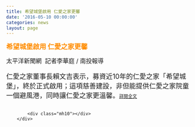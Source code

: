 ```yaml
---
title: 希望城堡啟用 仁愛之家更馨
date: '2016-05-10 00:00:00'
categories: news
layout: page
---
```


<div class="text">
			<div>
	<div>
		<div>
			<strong><span style="color: rgb(255, 140, 0);"><span style="font-size: 18px;">希望城堡啟用 仁愛之家更馨</span></span></strong></div>
		<div>
			&nbsp;</div>
	</div>
	<div>
		<span style="font-size: 16px; line-height: 1.3;">太平洋新聞網 &nbsp;記者李華庭 / 南投報導</span></div>
	<div>
		&nbsp;</div>
	<div>
		<span style="font-size: 18px;">仁愛之家董事長賴文吉表示，募資近10年的仁愛之家「希望城堡」，終於正式啟用；這項慈善建設，非但能提供仁愛之家院童一個避風港，同時讓仁愛之家更溫馨。</span><a href="http://www.pacificnews.com.tw/shownews.php?postnewsid=2&amp;titleid=87350" style="font-size: 9pt;">詳閱全文</a></div>
</div>
<div>
	&nbsp;</div>

			<div class="mh10"></div>
		</div>